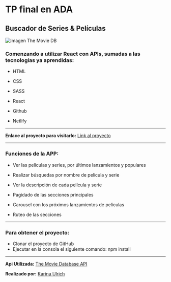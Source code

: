# TP final en ADA

## Buscador de Series & Películas

<!-- ![imagen logo](pictures/logo.svg) -->

![imagen The Movie DB](https://www.google.com/url?sa=i&url=https%3A%2F%2Ftwitter.com%2Fthemoviedb%3Flang%3Dzh-Hant&psig=AOvVaw3Zbm9axHAPDaTGMbnL04l-&ust=1649201895020000&source=images&cd=vfe&ved=0CAoQjRxqFwoTCJi-3OjK-_YCFQAAAAAdAAAAABAE)

### Comenzando a utilizar React con APIs, sumadas a las tecnologías ya aprendidas:

- HTML

- CSS

- SASS

- React

- Github

- Netlify

---

**Enlace al proyecto para visitarlo:** [Link al proyecto](https://peliyseries.netlify.app)

---

### Funciones de la APP:

- Ver las películas y series, por últimos lanzamientos y populares

- Realizar búsquedas por nombre de pelicula y serie

- Ver la descripción de cada película y serie

- Pagidado de las secciones principales

- Carousel con los próximos lanzamientos de películas

- Ruteo de las secciones

---

### Para obtener el proyecto:

- Clonar el proyecto de GitHub
- Ejecutar en la consola el siguiente comando: npm install

---

**Api Utilizada:** [The Movie Database API](https://developers.themoviedb.org/4/)

**Realizado por:** [Karina Ulrich](https://github.com/KariUlrich)
